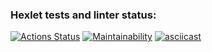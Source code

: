 ### Hexlet tests and linter status:
[![Actions Status](https://github.com/LisKurama/frontend-project-44/actions/workflows/hexlet-check.yml/badge.svg)](https://github.com/LisKurama/frontend-project-44/actions)
[![Maintainability](https://api.codeclimate.com/v1/badges/d33343a39dc3f63402e6/maintainability)](https://codeclimate.com/github/LisKurama/frontend-project-44/maintainability)
[![asciicast](https://asciinema.org/a/cHml2UIfw1nQc9D4qWBERLEYg.svg)](https://asciinema.org/a/cHml2UIfw1nQc9D4qWBERLEYg)
